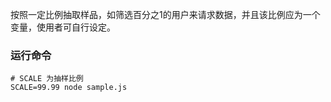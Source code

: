 按照一定比例抽取样品，如筛选百分之1的用户来请求数据，并且该比例应为一个变量，使用者可自行设定。

### 运行命令

```
# SCALE 为抽样比例
SCALE=99.99 node sample.js
```